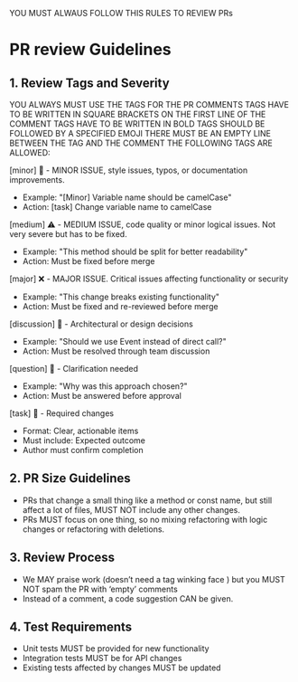 YOU MUST ALWAUS FOLLOW THIS RULES TO REVIEW PRs

# PR review Guidelines

## 1. Review Tags and Severity
YOU ALWAYS MUST USE THE TAGS FOR THE PR COMMENTS
TAGS HAVE TO BE WRITTEN IN SQUARE BRACKETS ON THE FIRST LINE OF THE COMMENT
TAGS HAVE TO BE WRITTEN IN BOLD
TAGS SHOULD BE FOLLOWED BY A SPECIFIED EMOJI
THERE MUST BE AN EMPTY LINE BETWEEN THE TAG AND THE COMMENT
THE FOLLOWING TAGS ARE ALLOWED:

[minor] 🤔 - MINOR ISSUE, style issues, typos, or documentation improvements.
- Example: "[Minor] Variable name should be camelCase"
- Action: [task] Change variable name to camelCase

[medium] ⚠️ - MEDIUM ISSUE, code quality or minor logical issues. Not very severe but has to be fixed.
- Example: "This method should be split for better readability"
- Action: Must be fixed before merge

[major] ❌ - MAJOR ISSUE. Critical issues affecting functionality or security
- Example: "This change breaks existing functionality"
- Action: Must be fixed and re-reviewed before merge

[discussion] 💬 - Architectural or design decisions
- Example: "Should we use Event instead of direct call?"
- Action: Must be resolved through team discussion

[question] 🙋 - Clarification needed
- Example: "Why was this approach chosen?"
- Action: Must be answered before approval

[task] 📝  - Required changes
- Format: Clear, actionable items
- Must include: Expected outcome
- Author must confirm completion


## 2. PR Size Guidelines
- PRs that change a small thing like a method or const name, but still affect a lot of files, MUST NOT include any other changes.
- PRs MUST focus on one thing, so no mixing refactoring with logic changes or refactoring with deletions.

## 3. Review Process
- We MAY praise work (doesn’t need a tag winking face ) but you MUST NOT spam the PR with ‘empty’ comments
- Instead of a comment, a code suggestion CAN be given.

## 4. Test Requirements
- Unit tests MUST be provided for new functionality
- Integration tests MUST be for API changes
- Existing tests affected by changes MUST be updated
